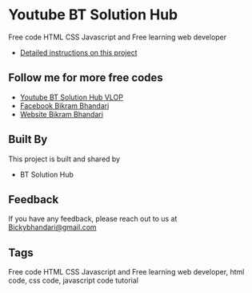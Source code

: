 
# Youtube BT Solution Hub

Free code HTML CSS Javascript and Free learning web developer 




- [Detailed instructions on this project](https://www.youtube.com/@ABB_Official_Music)


## Follow me for more free codes

 - [Youtube BT Solution Hub VLOP](https://www.youtube.com/@ABB_Official_Music)
 - [Facebook Bikram Bhandari](https://www.facebook.com/BikramBhandari01)
 - [Website Bikram Bhandari](https://bikramb.netlify.app/)


## Built By

This project is built and shared by

- BT Solution Hub


## Feedback

If you have any feedback, please reach out to us at Bickybhandari@gmail.com


## Tags

Free code HTML CSS Javascript and Free learning web developer, html code, css code, javascript code tutorial
